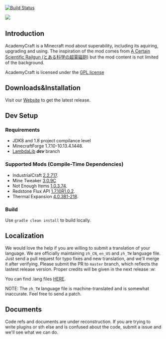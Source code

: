 [![Build Status](http://ci.sumcraft.net:8080/job/LI-AcademyCraft/badge/icon)](http://ci.sumcraft.net:8080/job/LI-AcademyCraft/)

﻿![](https://raw.githubusercontent.com/LambdaInnovation/AcademyCraft/master/blob/logo_resized.png)  

## Introduction

AcademyCraft is a Minecraft mod about superability, including its aquiring, upgrading and using. The inspiration of the mod comes from [A Certain Scientific Railgun (とある科学の超電磁砲)](https://en.wikipedia.org/wiki/A_Certain_Scientific_Railgun) but the mod content is not limited of the background.

AcademyCraft is licensed under the [GPL license](http://www.gnu.org/licenses/gpl.html "gpl license")


## Downloads&Installation

Visit our [Website](http://ac.li-dev.cn/) to get the latest release.

## Dev Setup

### Requirements

* JDK8 and 1.8 project compilance level
* MinecraftForge 1.7.10-10.13.4.1448.
* [LambdaLib][llib] ___dev___ branch

### Supported Mods (Compile-Time Dependencies)

* IndustrialCraft [2.2.717](http://jenkins.ic2.player.to/job/IC2_experimental/717/).
* Mine Tweaker [3.0.9C](http://minetweaker.powerofbytes.com/download/MineTweaker3-Dev-1.7.10-3.0.9C.jar)
* Not Enough Items [1.0.3.74](http://chickenbones.net/Pages/links.html).
* Redstone Flux API [1.7.10R1.0.2](https://github.com/CoFH/RedstoneFlux-API).
* Thermal Expansion [4.0.3B1-218](http://minecraft.curseforge.com/mc-mods/69163-thermalexpansion/files/2246924).

### Build

Use ``gradle clean install`` to build locally.

## Localization

We would love the help if you are willing to submit a translation of your language. We are officially maintaining `zh_CN`, `en_US` and `zh_TW` language file. Just send a pull request for typo fixes and new translation, and we'll merge it after verifying. Please submit the PR to `master` branch, which reflects the lastest release version. Proper credits will be given in the next release :w:

You can find .lang files [HERE](src/main/resources/assets/academy/lang).

NOTE: The `zh_TW` language file is machine-translated and is somewhat inaccurate. Feel free to send a patch.

## Documents

Code refs and documents are under reconstruction. If you are trying to write plugins or sth else and is confused about the code, submit a issue and we'll see what we can do.

[llib]: https://github.com/LambdaInnovation/LambdaLib
